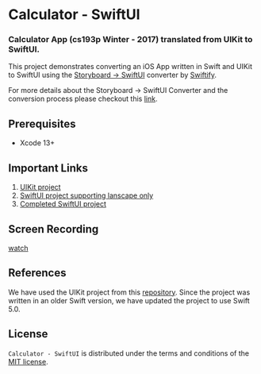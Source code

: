 # Calculator - SwiftUI
<h3> Calculator App (cs193p Winter - 2017) translated from UIKit to SwiftUI.</h3>

This project demonstrates converting an iOS App written in Swift and UIKit to SwiftUI using the [Storyboard → SwiftUI](https://swiftify.com/converter/storyboard2swiftui/) converter by [Swiftify](https://swiftify.com/converter/code/). 

For more details about the Storyboard → SwiftUI Converter and the conversion process please checkout this
[link](https://medium.com/@mdibrahimhassan/we-have-recently-released-an-update-for-our-swiftui-converter-and-now-we-have-added-support-for-the-cd0dbc117bd5).

## Prerequisites

 - Xcode 13+

## Important Links
1. [UIKit project](https://github.com/Swiftify-Corp/Calculator-SwiftUI/tree/main/Calculator-Storyboard)
2. [SwiftUI project supporting lanscape only](https://github.com/Swiftify-Corp/Calculator-SwiftUI/tree/main/Calculator-SwiftUI(Landscape))
3. [Completed SwiftUI project](https://github.com/Swiftify-Corp/Calculator-SwiftUI/tree/main/Calculator-SwiftUI(Landscape%2BPortrait))

## Screen Recording

[watch](https://user-images.githubusercontent.com/16992520/151178548-cbf56d45-a8a9-41a2-afbe-f4ce170941ed.mov)

## References
We have used the UIKit project from this [repository](https://github.com/m2mtech/calculator-2017). Since the project was written in an older Swift version, we have updated the project to use Swift 5.0.

## License

`Calculator - SwiftUI`  is distributed under the terms and conditions of the  [MIT license](https://github.com/Swiftify-Corp/Calculator-SwiftUI/blob/main/LICENSE). 
